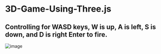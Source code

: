 # 3D-Game-Using-Three.js
 ## Controlling for WASD keys, W is up, A is left, S is down, and D is right Enter to fire.
 ![image](https://user-images.githubusercontent.com/62868878/114696656-87fb7600-9d3a-11eb-8edf-dd1348da1061.png)
